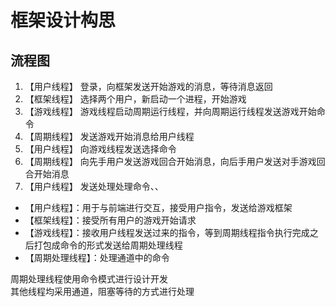 # 框架设计构思

## 流程图
1. 【用户线程】 登录，向框架发送开始游戏的消息，等待消息返回
2. 【框架线程】 选择两个用户，新启动一个进程，开始游戏
3. 【游戏线程】 游戏线程启动周期运行线程，并向周期运行线程发送游戏开始命令
4. 【周期线程】 发送游戏开始消息给用户线程
4. 【用户线程】 向游戏线程发送选择命令
5. 【周期线程】 向先手用户发送游戏回合开始消息，向后手用户发送对手游戏回合开始消息
6. 【用户线程】 发送处理处理命令、、




- 【用户线程】：用于与前端进行交互，接受用户指令，发送给游戏框架
- 【框架线程】：接受所有用户的游戏开始请求
- 【游戏线程】：接收用户线程发送过来的指令，等到周期线程指令执行完成之后打包成命令的形式发送给周期处理线程
- 【周期处理线程】：处理通道中的命令


周期处理线程使用命令模式进行设计开发  
其他线程均采用通道，阻塞等待的方式进行处理